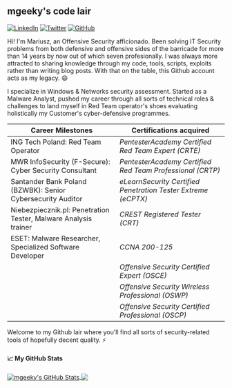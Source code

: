<!--
**mgeeky/mgeeky** is a ✨ _special_ ✨ repository because its `README.md` (this file) appears on your GitHub profile.

Here are some ideas to get you started:

- 🔭 I’m currently working on ...
- 🌱 I’m currently learning ...
- 👯 I’m looking to collaborate on ...
- 🤔 I’m looking for help with ...
- 💬 Ask me about ...
- 📫 How to reach me: ...
- 😄 Pronouns: ...
- ⚡ Fun fact: ...
-->

## mgeeky's code lair

<a href="https://www.linkedin.com/in/mariuszban/" target="_blank"><img src="https://img.shields.io/badge/LinkedIn-%230077B5.svg?&style=flat-square&logo=linkedin&logoColor=white" alt="LinkedIn"></a>
<a href="https://twitter.com/mariuszbit" target="_blank"><img src="https://img.shields.io/badge/-Twitter-1ca0f1?style=flat-square&labelColor=1ca0f1&logo=twitter&logoColor=white" alt="Twitter"></a>
<a href="https://github.com/mgeeky" target="_blank"><img src="https://img.shields.io/badge/-GitHub-181717?style=flat-square&logo=github" alt="GitHub"></a>

Hi! I'm Mariusz, an Offensive Security afficionado. Been solving IT Security problems from both defensive and offensive sides of the barricade for more than 14 years by now out of which seven profesionally. I was always more attracted to sharing knowledge through my code, tools, scripts, exploits rather than writing blog posts. With that on the table, this Github account acts as my legacy. 😄

I specialize in Windows & Networks security assessment. Started as a Malware Analyst, pushed my career through all sorts of technical roles & challenges to land myself in Red Team operator's shoes evaluating holistically my Customer's cyber-defensive programmes. 

| Career Milestones                                               | Certifications acquired                                       |
|-----------------------------------------------------------------|---------------------------------------------------------------|
| ING Tech Poland: Red Team Operator                              | _PentesterAcademy Certified Red Team Expert (CRTE)_           |
| MWR InfoSecurity (F-Secure): Cyber Security Consultant          | _PentesterAcademy Certified Red Team Professional (CRTP)_     |
| Santander Bank Poland (BZWBK): Senior Cybersecurity Auditor     | _eLearnSecurity Certified Penetration Tester Extreme (eCPTX)_ |
| Niebezpiecznik.pl: Penetration Tester, Malware Analysis trainer | _CREST Registered Tester (CRT)_                               |
| ESET: Malware Researcher, Specialized Software Developer        | _CCNA 200-125_                                                |
|                                                                 | _Offensive Security Certified Expert (OSCE)_                  |
|                                                                 | _Offensive Security Wireless Professional (OSWP)_             |
|                                                                 | _Offensive Security Certified Professional (OSCP)_            |

Welcome to my Github lair where you'll find all sorts of security-related tools of hopefully decent quality. ⚡

#### &#x1f4c8; My GitHub Stats

<a href="https://binary-offensive.com">
  <img align="center" src="https://github-readme-stats.vercel.app/api?username=mgeeky&show_icons=true&line_height=33&count_private=true&theme=vue-dark" alt="mgeeky's GitHub Stats" />
</a>

<a href="https://binary-offensive.com">
  <img align="center" src="https://github-readme-stats.vercel.app/api/top-langs/?username=mgeeky&&hide=cmake&langs_count=5&line_height=35&theme=vue-dark" />
</a>
